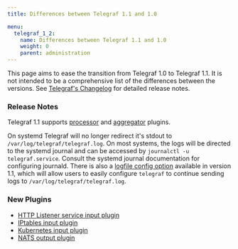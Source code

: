```yaml
---
title: Differences between Telegraf 1.1 and 1.0

menu:
  telegraf_1_2:
    name: Differences between Telegraf 1.1 and 1.0
    weight: 0
    parent: administration
---
```


This page aims to ease the transition from Telegraf 1.0 to Telegraf 1.1.
It is not intended to be a comprehensive list of the differences between the
versions.
See
[Telegraf's Changelog](https://github.com/influxdata/telegraf/blob/master/CHANGELOG.md)
for detailed release notes.

### Release Notes

Telegraf 1.1 supports [processor](/telegraf/v1.2/administration/configuration/#processor-configuration) and [aggregator](/telegraf/v1.2/administration/configuration/#aggregator-configuration) plugins.

On systemd Telegraf will no longer redirect it's stdout to `/var/log/telegraf/telegraf.log`.
On most systems, the logs will be directed to the systemd journal and can be accessed by `journalctl -u telegraf.service`.
Consult the systemd journal documentation for configuring journald.
There is also a [logfile config option](https://github.com/influxdata/telegraf/blob/master/etc/telegraf.conf#L70) available in version 1.1, which will allow users to easily configure `telegraf` to continue sending logs to `/var/log/telegraf/telegraf.log`.

### New Plugins

* [HTTP Listener service input plugin](https://github.com/influxdata/telegraf/tree/master/plugins/inputs/http_listener)
* [IPtables input plugin](https://github.com/influxdata/telegraf/tree/master/plugins/inputs/iptables)
* [Kubernetes input plugin](https://github.com/influxdata/telegraf/tree/master/plugins/inputs/kubernetes)
* [NATS output plugin](https://github.com/influxdata/telegraf/tree/master/plugins/outputs/nats)
